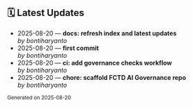 ## 🗓️ Latest Updates

- 2025-08-20 — **docs: refresh index and latest updates**  
  _by bontiharyanto_
- 2025-08-20 — **first commit**  
  _by bontiharyanto_
- 2025-08-20 — **ci: add governance checks workflow**  
  _by bontiharyanto_
- 2025-08-20 — **chore: scaffold FCTD AI Governance repo**  
  _by bontiharyanto_

<sub>Generated on 2025-08-20</sub>
